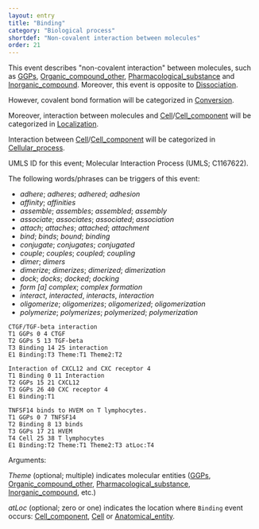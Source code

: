 ```yaml
---
layout: entry
title: "Binding"
category: "Biological process"
shortdef: "Non-covalent interaction between molecules"
order: 21
---
```


<!--
This event is based on the <a href="http://www.nactem.ac.uk/meta-knowledge/">GENIA-Meta-knowledge corpus</a> at <a href="http://www.nactem.ac.uk/">NaCTeM</a>.
-->

This event describes "non-covalent interaction" between molecules, such as [GGPs](), [Organic_compound_other](), [Pharmacological_substance]() and [Inorganic_compound]().
 Moreover, this event is opposite to [Dissociation]().

However, covalent bond formation will be categorized in [Conversion]().

Moreover, interaction between molecules and [Cell]()/[Cell_component]() will be categorized in [Localization]().

Interaction between [Cell]()/[Cell_component]() will be categorized in [Cellular_process]().

UMLS ID for this event; Molecular Interaction Process (UMLS; C1167622).

The following words/phrases can be triggers of this event:

- *adhere*; *adheres*; *adhered*; *adhesion*
- *affinity*; *affinities*
- *assemble*; *assembles*; *assembled*; *assembly*
- *associate*; *associates*; *associated*; *association*
- *attach*; *attaches*; *attached*; *attachment*
- *bind*; *binds*; *bound*; *binding*
- *conjugate*; *conjugates*; *conjugated*
- *couple*; *couples*; *coupled*; *coupling*
- *dimer*; *dimers*
- *dimerize*; *dimerizes*; *dimerized*; *dimerization*
- *dock*; *docks*; *docked*; *docking*
- *form [a] complex*; *complex formation*
- *interact*, *interacted*, *interacts*, *interaction*
- *oligomerize*; *oligomerizes*; *oligomerized*; *oligomerization*
- *polymerize*; *polymerizes*; *polymerized*; *polymerization*

~~~ ann
CTGF/TGF-beta interaction
T1 GGPs 0 4 CTGF
T2 GGPs 5 13 TGF-beta
T3 Binding 14 25 interaction
E1 Binding:T3 Theme:T1 Theme2:T2
~~~
~~~ ann
Interaction of CXCL12 and CXC receptor 4
T1 Binding 0 11 Interaction
T2 GGPs 15 21 CXCL12
T3 GGPs 26 40 CXC receptor 4
E1 Binding:T1
~~~
~~~ ann
TNFSF14 binds to HVEM on T lymphocytes.
T1 GGPs 0 7 TNFSF14
T2 Binding 8 13 binds
T3 GGPs 17 21 HVEM
T4 Cell 25 38 T lymphocytes
E1 Binding:T2 Theme:T1 Theme2:T3 atLoc:T4
~~~

Arguments:

*Theme* (optional; multiple) indicates molecular entities ([GGPs](), [Organic_compound_other](), [Pharmacological_substance](), [Inorganic_compound](), etc.)

*atLoc* (optional; zero or one) indicates the location where `Binding` event occurs: [Cell_component](), [Cell]() or [Anatomical_entity]().

<!--details-->
